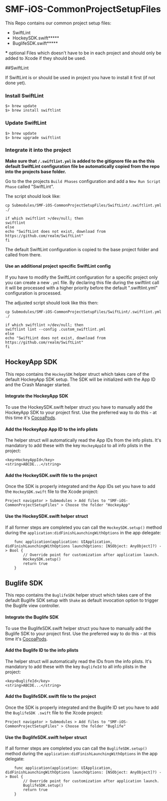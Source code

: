 # SMF-iOS-CommonProjectSetupFiles

This Repo contains our common project setup files:

- SwiftLint 
- HockeySDK.swift**\***
- BuglifeSDK.swift**\***

**\*** optional Files which doesn't have to be in each project and should only be added to Xcode if they should be used.

##SwiftLint

If SwiftLint is or should be used in project you have to install it first (if not done yet). 


### Install SwiftLint
```
$> brew update
$> brew install swiftlint
```

### Update SwiftLint
```
$> brew update
$> brew upgrade swiftlint
```

### Integrate it into the project

**Make sure that `/.swiftlint.yml` is added to the gitignore file as the this default SwiftLint configuration file be automatically copied from the repo into the projects base folder.**

Go to the the projects `Build Phases` configuration and add a `New Run Script Phase` called "SwiftLint".

The script should look like:

```
cp Submodules/SMF-iOS-CommonProjectSetupFiles/SwiftLint/.swiftlint.yml ./

if which swiftlint >/dev/null; then
swiftlint
else
echo "SwiftLint does not exist, download from https://github.com/realm/SwiftLint"
fi
```
The default SwiftLint configuration is copied to the base project folder and called from there. 

#### Use an additional project specific SwiftLint config
If you have to modify the SwiftLint configuration for a specific project only you can create a new `.yml` file. By declaring this file during the swiftlint call it will be processed with a higher priority before the default ".swiftlint.yml" configuration is processed. 

The adjusted script should look like this then:

```
cp Submodules/SMF-iOS-CommonProjectSetupFiles/SwiftLint/.swiftlint.yml ./

if which swiftlint >/dev/null; then
swiftlint lint --config .custom_swiftlint.yml
else
echo "SwiftLint does not exist, download from https://github.com/realm/SwiftLint"
fi
```
## HockeyApp SDK

This repo contains the `HockeySDK` helper struct which takes care of the default HockeyApp SDK setup. The SDK will be initialized with the App ID and the Crash Manager started.

#### Integrate the HockeyApp SDK
To use the HockeySDK.swift helper struct you have to manually add the HockeyApp SDK to your project first. Use the preferred way to do this - at this time it's [CocoaPods](https://cocoapods.org).

#### Add the HockeyApp App ID to the info plists
The helper struct will automatically read the App IDs from the info plists. It's mandatory to add these with the key `HockeyAppId` to all info plists in the project:

```
<key>HockeyAppId</key>
<string>ABCDE...</string>
```

#### Add the HockeySDK.swift file to the project

Once the SDK is properly integrated and the App IDs set you have to add the `HockeySDK.swift` file to the Xcode project:

```
Project navigator > Submodules > Add files to "SMF-iOS-CommonProjectSetupFiles" > Choose the folder "HockeyApp"
```

#### Use the HockeySDK.swift helper struct

If all former steps are completed you can call the `HockeySDK.setup()` method during the `application:didFinishLaunchingWithOptions` in the app delegate:

```
	func application(application: UIApplication, didFinishLaunchingWithOptions launchOptions: [NSObject: AnyObject]?) -> Bool {
		// Override point for customization after application launch.
		HockeySDK.setup()
		return true
	}
```


## Buglife SDK

This repo contains the `BuglifeSDK` helper struct which takes care of the default Buglife SDK setup with `Shake` as default invocation option to trigger the Buglife view controller.

#### Integrate the Buglife SDK
To use the BuglifeSDK.swift helper struct you have to manually add the Buglife SDK to your project first. Use the preferred way to do this - at this time it's [CocoaPods](https://cocoapods.org).

#### Add the Buglife ID to the info plists
The helper struct will automatically read the IDs from the info plists. It's mandatory to add these with the key `BuglifeId` to all info plists in the project:

```
<key>BuglifeId</key>
<string>ABCDE...</string>
```

#### Add the BuglifeSDK.swift file to the project

Once the SDK is properly integrated and the Buglife ID set you have to add the `BuglifeSDK .swift` file to the Xcode project:

```
Project navigator > Submodules > Add files to "SMF-iOS-CommonProjectSetupFiles" > Choose the folder "Buglife"
```

#### Use the BuglifeSDK.swift helper struct

If all former steps are completed you can call the `BuglifeSDK.setup()` method during the `application:didFinishLaunchingWithOptions` in the app delegate:

```
	func application(application: UIApplication, didFinishLaunchingWithOptions launchOptions: [NSObject: AnyObject]?) -> Bool {
		// Override point for customization after application launch.
		BuglifeSDK.setup()
		return true
	}
```
